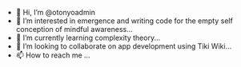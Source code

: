 - 👋 Hi, I’m @otonyoadmin
- 👀 I’m interested in emergence and writing code for the empty self conception of mindful awareness...
- 🌱 I’m currently learning complexity theory...
- 💞️ I’m looking to collaborate on app development using Tiki Wiki...
- 📫 How to reach me ...

<!---
otonyoadmin/otonyoadmin is a ✨ special ✨ repository because its `README.md` (this file) appears on your GitHub profile.
You can click the Preview link to take a look at your changes.
--->

